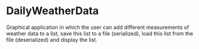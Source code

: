 # DailyWeatherData
Graphical application in which the user can add different measurements of weather data to a list, save this list to a file (serialized), load this list from the file (deserialized) and display the list.
